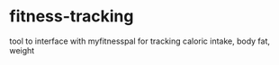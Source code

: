 # fitness-tracking
tool to interface with myfitnesspal for tracking caloric intake, body fat, weight
